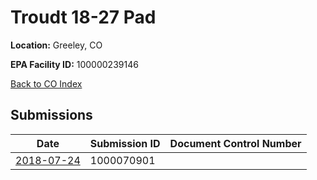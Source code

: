 # Troudt 18-27 Pad

**Location:** Greeley, CO

**EPA Facility ID:** 100000239146

[Back to CO Index](../../index.md)

## Submissions

| Date | Submission ID | Document Control Number |
|------|--------------|-------------------------|
| [2018-07-24](submissions/1000070901.md) | 1000070901 |  |
